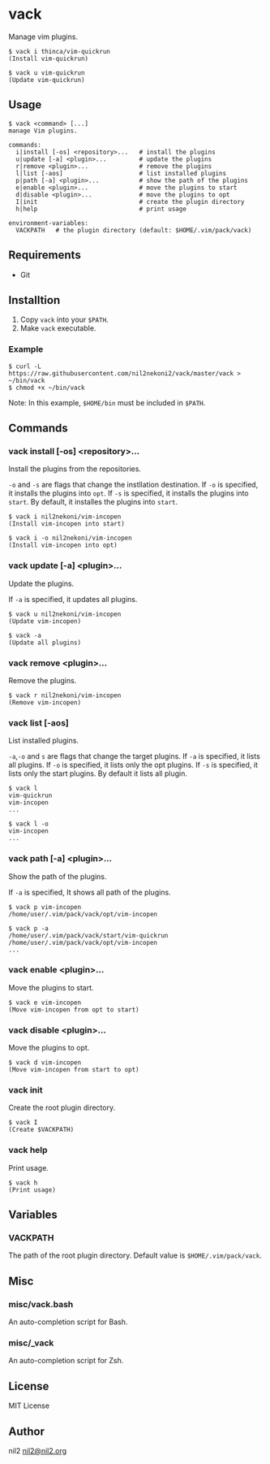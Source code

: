 vack
====

Manage vim plugins.

```
$ vack i thinca/vim-quickrun
(Install vim-quickrun)

$ vack u vim-quickrun
(Update vim-quickrun)
```

Usage
-----

```
$ vack <command> [...]
manage Vim plugins.

commands:
  i|install [-os] <repository>...   # install the plugins
  u|update [-a] <plugin>...         # update the plugins
  r|remove <plugin>...              # remove the plugins
  l|list [-aos]                     # list installed plugins
  p|path [-a] <plugin>...           # show the path of the plugins
  e|enable <plugin>...              # move the plugins to start
  d|disable <plugin>...             # move the plugins to opt
  I|init                            # create the plugin directory
  h|help                            # print usage

environment-variables:
  VACKPATH   # the plugin directory (default: $HOME/.vim/pack/vack)
```

Requirements
------------

- Git

Installtion
-----------

1. Copy `vack` into your `$PATH`.
2. Make `vack` executable.

### Example

```
$ curl -L https://raw.githubusercontent.com/nil2nekoni2/vack/master/vack > ~/bin/vack
$ chmod +x ~/bin/vack
```

Note: In this example, `$HOME/bin` must be included in `$PATH`.

Commands
--------

### vack install [-os] \<repository\>...

Install the plugins from the repositories.

`-o` and `-s` are flags that change the instllation destination.
If `-o` is specified, it installs the plugins into `opt`.
If `-s` is specified, it installs the plugins into `start`.
By default, it installes the plugins into `start`.

```
$ vack i nil2nekoni/vim-incopen
(Install vim-incopen into start)

$ vack i -o nil2nekoni/vim-incopen
(Install vim-incopen into opt)
```

### vack update [-a] \<plugin\>...

Update the plugins.

If `-a` is specified, it updates all plugins.

```
$ vack u nil2nekoni/vim-incopen
(Update vim-incopen)

$ vack -a
(Update all plugins)
```

### vack remove \<plugin\>...

Remove the plugins.

```
$ vack r nil2nekoni/vim-incopen
(Remove vim-incopen)
```

### vack list [-aos]

List installed plugins.

`-a`,`-o` and `s` are flags that change the target plugins.
If `-a` is specified, it lists all plugins.
If `-o` is specified, it lists only the opt plugins.
If `-s` is specified, it lists only the start plugins.
By default it lists all plugin.

```
$ vack l
vim-quickrun
vim-incopen
...

$ vack l -o
vim-incopen
...
```

### vack path [-a] \<plugin\>...

Show the path of the plugins.

If `-a` is specified, It shows all path of the plugins.

```
$ vack p vim-incopen
/home/user/.vim/pack/vack/opt/vim-incopen

$ vack p -a
/home/user/.vim/pack/vack/start/vim-quickrun
/home/user/.vim/pack/vack/opt/vim-incopen
...
```

### vack enable \<plugin\>...

Move the plugins to start.

```
$ vack e vim-incopen
(Move vim-incopen from opt to start)
```

### vack disable \<plugin\>...

Move the plugins to opt.

```
$ vack d vim-incopen
(Move vim-incopen from start to opt)
```

### vack init

Create the root plugin directory.

```
$ vack I
(Create $VACKPATH)
```

### vack help

Print usage.

```
$ vack h
(Print usage)
```

Variables
---------

### VACKPATH

The path of the root plugin directory.
Default value is `$HOME/.vim/pack/vack`.

Misc
----

### misc/vack.bash

An auto-completion script for Bash.

### misc/\_vack

An auto-completion script for Zsh.

License
-------

MIT License

Author
------

nil2 <nil2@nil2.org>
